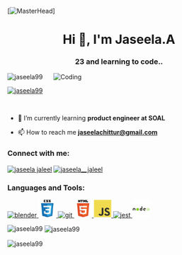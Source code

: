 [![MasterHead](https://www.behance.net/gallery/105775659/creative-coding-explorations)]
<h1 align="center">Hi 👋, I'm Jaseela.A</h1>
<h3 align="center">23 and learning to code..</h3>
<img align="right" alt="Coding" width="400" src="https://camo.githubusercontent.com/6f5e3ead776bc722fbfc3da2c8b1454a7a5f27a07b34c0ced075f90a6c25a3be/68747470733a2f2f6d69726f2e6d656469756d2e636f6d2f6d61782f313630302f302a4b32574c4d5445784c79696461374f522e676966">


<p align="left"> <img src="https://komarev.com/ghpvc/?username=jaseela99&label=Profile%20views&color=0e75b6&style=flat" alt="jaseela99" /> </p>

<p align="left"> <a href="https://github.com/ryo-ma/github-profile-trophy"><img src="https://github-profile-trophy.vercel.app/?username=jaseela99" alt="jaseela99" /></a> </p>

<p align="left"> <a href="https://twitter.com/" target="blank"><img src="https://cdn.dribbble.com/users/500242/screenshots/3672858/media/cc4425bdc79ecad685bac8acc486deaf.gif" alt="" /></a> </p>

- 🌱 I’m currently learning **product engineer at SOAL**

- 📫 How to reach me **jaseelachittur@gmail.com**

<h3 align="left">Connect with me:</h3>
<p align="left">
<a href="https://linkedin.com/in/jaseela jaleel" target="blank"><img align="center" src="https://raw.githubusercontent.com/rahuldkjain/github-profile-readme-generator/master/src/images/icons/Social/linked-in-alt.svg" alt="jaseela jaleel" height="30" width="40" /></a>
<a href="https://instagram.com/jaseela__jaleel" target="blank"><img align="center" src="https://raw.githubusercontent.com/rahuldkjain/github-profile-readme-generator/master/src/images/icons/Social/instagram.svg" alt="jaseela__jaleel" height="30" width="40" /></a>
</p>

<h3 align="left">Languages and Tools:</h3>
<p align="left"> <a href="https://www.blender.org/" target="_blank" rel="noreferrer"> <img src="https://download.blender.org/branding/community/blender_community_badge_white.svg" alt="blender" width="40" height="40"/> </a> <a href="https://www.w3schools.com/css/" target="_blank" rel="noreferrer"> <img src="https://raw.githubusercontent.com/devicons/devicon/master/icons/css3/css3-original-wordmark.svg" alt="css3" width="40" height="40"/> </a> <a href="https://git-scm.com/" target="_blank" rel="noreferrer"> <img src="https://www.vectorlogo.zone/logos/git-scm/git-scm-icon.svg" alt="git" width="40" height="40"/> </a> <a href="https://www.w3.org/html/" target="_blank" rel="noreferrer"> <img src="https://raw.githubusercontent.com/devicons/devicon/master/icons/html5/html5-original-wordmark.svg" alt="html5" width="40" height="40"/> </a> <a href="https://developer.mozilla.org/en-US/docs/Web/JavaScript" target="_blank" rel="noreferrer"> <img src="https://raw.githubusercontent.com/devicons/devicon/master/icons/javascript/javascript-original.svg" alt="javascript" width="40" height="40"/> </a> <a href="https://jestjs.io" target="_blank" rel="noreferrer"> <img src="https://www.vectorlogo.zone/logos/jestjsio/jestjsio-icon.svg" alt="jest" width="40" height="40"/> </a> <a href="https://nodejs.org" target="_blank" rel="noreferrer"> <img src="https://raw.githubusercontent.com/devicons/devicon/master/icons/nodejs/nodejs-original-wordmark.svg" alt="nodejs" width="40" height="40"/> </a> </p>

<p><img align="left" src="https://github-readme-stats.vercel.app/api/top-langs?username=jaseela99&show_icons=true&locale=en&layout=compact" alt="jaseela99" /></p>

<p>&nbsp;<img align="center" src="https://github-readme-stats.vercel.app/api?username=jaseela99&show_icons=true&locale=en" alt="jaseela99" /></p>

<p><img align="center" src="https://github-readme-streak-stats.herokuapp.com/?user=jaseela99&" alt="jaseela99" /></p>
